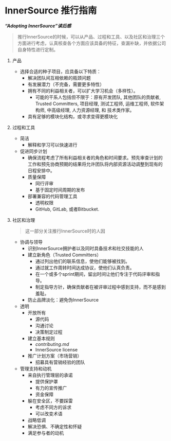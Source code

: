 # InnerSource 推行指南

***“Adopting InnerSource”读后感***

> 推行InnerSource的时候，可以从产品、过程和工具、以及社区和治理三个方面进行考虑，认真核查各个方面应该具备的特征，查漏补缺，并依据公司自身特性进行定制。

1. 产品

   - 选择合适的种子项目，应具备以下特质：
     - 解决团队间互相依赖的瓶颈问题
     - 有发展潜力（不完备，需要更多特性）
     - 拥有不同的利益相关者，可以扩大学习机会（多样性）。
       - 可能的干系人包括但不限于：原有开发团队, 其他团队的贡献者, Trusted Committers, 项目经理, 测试工程师, 运维工程师, 软件架构师, 中高级经理, 人力资源经理, 和 技术类作家。
     - 具有足够的模块化结构，或寻求变得更模块化 

2. 过程和工具

   - 简洁
     - 解释和学习可以快速进行
   - 促进同步计划
     - 确保流程考虑了所有利益相关者的角色和时间要求。预先审查计划的工作和预先协商预期的结果将允许团队将内部资源活动调整到现有的日程安排中。
     - 质量保障
       - 同行评审
       - 基于固定时间周期的发布
     - 部署兼容的代码管理工具
       - 透明权限
       - GitHub, GitLab, 或者Bitbucket. 

3. 社区和治理

   > 这一部分关注推行InnerSource时的人因

   - 协调与领导
     - 识别InnerSource拥护者以及同时具备技术和社交技能的人
     - 建立新角色（Trusted Committers）
       - 通过列出他们的联系信息，使他们能够被找到。
       - 通过就工作周转时间达成协议，使他们认真负责。
       - 在一个或多个sprint期间，留出时间让他们专注于代码评审和指导。
       - 制定指导方针，确保贡献者在被评审过程中感到支持，而不是感到羞耻。 
     - 防止品牌淡化：避免伪InnerSource
   - 透明
     - 开放所有
       - 源代码
       - 沟通讨论
       - 决策制定过程
     - 建立基本规则
       - *contributing.md* 
       - InnerSource license 
     - 推广计划方案（市场营销）
       - 招募具有营销经验的团队
   - 管理支持和动机
     - 来自执行管理层的承诺
       - 提供保护罩
       - 有力的宣传推广
       - 资金保障
     - 躲在安全区，不要踩雷
       - 考虑不同方的诉求
       - 可以改变术语
     - 战略低调
     - 解决恐惧、不确定性和怀疑
     - 满足参与者的动机